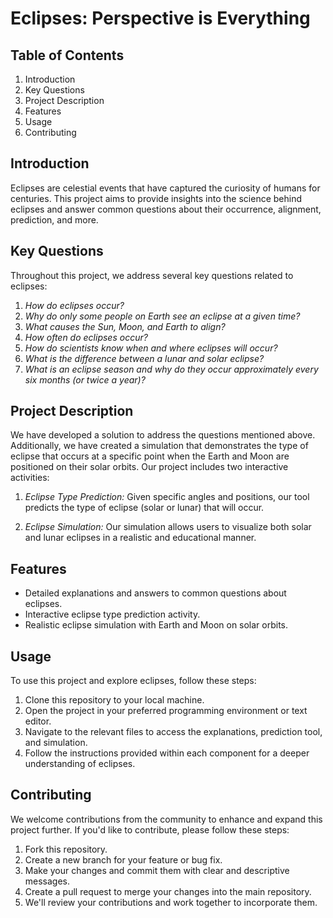 # Eclipses: Perspective is Everything

## Table of Contents
1. Introduction
2. Key Questions
3. Project Description
4. Features
5. Usage
6. Contributing

## Introduction
Eclipses are celestial events that have captured the curiosity of humans for centuries. This project aims to provide insights into the science behind eclipses and answer common questions about their occurrence, alignment, prediction, and more.

## Key Questions
Throughout this project, we address several key questions related to eclipses:
1. *How do eclipses occur?*
2. *Why do only some people on Earth see an eclipse at a given time?*
3. *What causes the Sun, Moon, and Earth to align?*
4. *How often do eclipses occur?*
5. *How do scientists know when and where eclipses will occur?*
6. *What is the difference between a lunar and solar eclipse?*
7. *What is an eclipse season and why do they occur approximately every six months (or twice a year)?*

## Project Description
We have developed a solution to address the questions mentioned above. Additionally, we have created a simulation that demonstrates the type of eclipse that occurs at a specific point when the Earth and Moon are positioned on their solar orbits. Our project includes two interactive activities:

1. *Eclipse Type Prediction:* Given specific angles and positions, our tool predicts the type of eclipse (solar or lunar) that will occur.

2. *Eclipse Simulation:* Our simulation allows users to visualize both solar and lunar eclipses in a realistic and educational manner.

## Features
- Detailed explanations and answers to common questions about eclipses.
- Interactive eclipse type prediction activity.
- Realistic eclipse simulation with Earth and Moon on solar orbits.

## Usage
To use this project and explore eclipses, follow these steps:

1. Clone this repository to your local machine.
2. Open the project in your preferred programming environment or text editor.
3. Navigate to the relevant files to access the explanations, prediction tool, and simulation.
4. Follow the instructions provided within each component for a deeper understanding of eclipses.

## Contributing
We welcome contributions from the community to enhance and expand this project further. If you'd like to contribute, please follow these steps:

1. Fork this repository.
2. Create a new branch for your feature or bug fix.
3. Make your changes and commit them with clear and descriptive messages.
4. Create a pull request to merge your changes into the main repository.
5. We'll review your contributions and work together to incorporate them.

